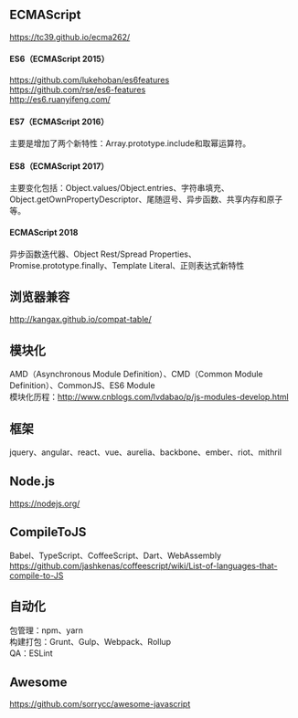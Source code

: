 ## ECMAScript
https://tc39.github.io/ecma262/   

#### ES6（ECMAScript 2015）
https://github.com/lukehoban/es6features  
https://github.com/rse/es6-features  
http://es6.ruanyifeng.com/   

#### ES7（ECMAScript 2016）
主要是增加了两个新特性：Array.prototype.include和取幂运算符。   

#### ES8（ECMAScript 2017）
主要变化包括：Object.values/Object.entries、字符串填充、Object.getOwnPropertyDescriptor、尾随逗号、异步函数、共享内存和原子等。   

#### ECMAScript 2018
异步函数迭代器、Object Rest/Spread Properties、Promise.prototype.finally、Template Literal、正则表达式新特性

## 浏览器兼容
http://kangax.github.io/compat-table/   

## 模块化
AMD（Asynchronous Module Definition）、CMD（Common Module Definition）、CommonJS、ES6 Module  
模块化历程：http://www.cnblogs.com/lvdabao/p/js-modules-develop.html   

## 框架
jquery、angular、react、vue、aurelia、backbone、ember、riot、mithril   

## Node.js
https://nodejs.org/   

## CompileToJS
Babel、TypeScript、CoffeeScript、Dart、WebAssembly  
https://github.com/jashkenas/coffeescript/wiki/List-of-languages-that-compile-to-JS   

## 自动化
包管理：npm、yarn  
构建打包：Grunt、Gulp、Webpack、Rollup  
QA：ESLint   

## Awesome
https://github.com/sorrycc/awesome-javascript   
